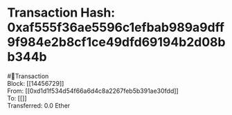 
Transaction Hash: 0xaf555f36ae5596c1efbab989a9dff9f984e2b8cf1ce49dfd69194b2d08bb344b
====================================================================================
  
#💸Transaction  
Block: [[14456729]]  
From: [[0xd1d1f534d54f66a6d4c8a2267feb5b391ae30fdd]]  
To: [[]]  
Transferred: 0.0 Ether
